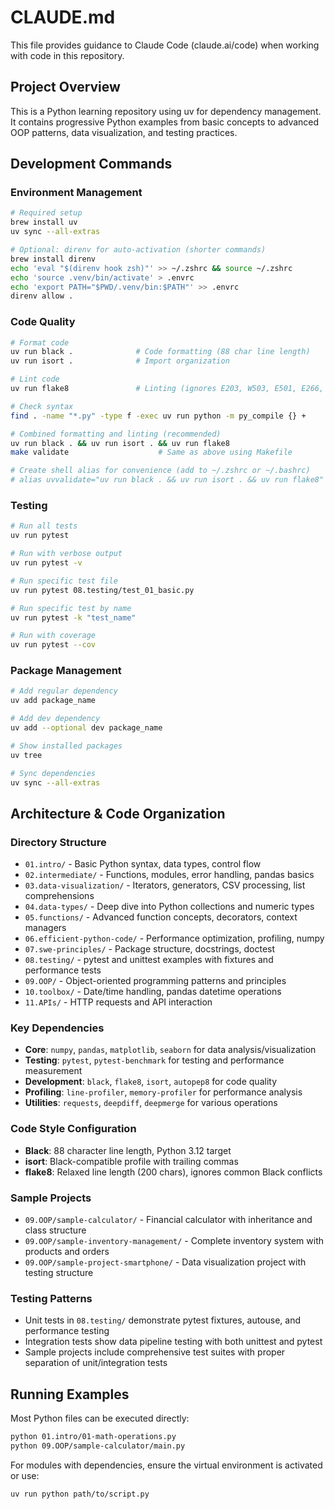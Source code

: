 # CLAUDE.md

This file provides guidance to Claude Code (claude.ai/code) when working with code in this repository.

## Project Overview

This is a Python learning repository using uv for dependency management. It contains progressive Python examples from basic concepts to advanced OOP patterns, data visualization, and testing practices.

## Development Commands

### Environment Management

```bash
# Required setup
brew install uv
uv sync --all-extras

# Optional: direnv for auto-activation (shorter commands)
brew install direnv
echo 'eval "$(direnv hook zsh)"' >> ~/.zshrc && source ~/.zshrc
echo 'source .venv/bin/activate' > .envrc
echo 'export PATH="$PWD/.venv/bin:$PATH"' >> .envrc
direnv allow .
```

### Code Quality

```bash
# Format code
uv run black .              # Code formatting (88 char line length)
uv run isort .              # Import organization

# Lint code
uv run flake8               # Linting (ignores E203, W503, E501, E266, F811, F841, F401, E402)

# Check syntax
find . -name "*.py" -type f -exec uv run python -m py_compile {} +

# Combined formatting and linting (recommended)
uv run black . && uv run isort . && uv run flake8
make validate                    # Same as above using Makefile

# Create shell alias for convenience (add to ~/.zshrc or ~/.bashrc)
# alias uvvalidate="uv run black . && uv run isort . && uv run flake8"
```

### Testing

```bash
# Run all tests
uv run pytest

# Run with verbose output
uv run pytest -v

# Run specific test file
uv run pytest 08.testing/test_01_basic.py

# Run specific test by name
uv run pytest -k "test_name"

# Run with coverage
uv run pytest --cov
```

### Package Management

```bash
# Add regular dependency
uv add package_name

# Add dev dependency
uv add --optional dev package_name

# Show installed packages
uv tree

# Sync dependencies
uv sync --all-extras
```

## Architecture & Code Organization

### Directory Structure

- `01.intro/` - Basic Python syntax, data types, control flow
- `02.intermediate/` - Functions, modules, error handling, pandas basics
- `03.data-visualization/` - Iterators, generators, CSV processing, list comprehensions
- `04.data-types/` - Deep dive into Python collections and numeric types
- `05.functions/` - Advanced function concepts, decorators, context managers
- `06.efficient-python-code/` - Performance optimization, profiling, numpy
- `07.swe-principles/` - Package structure, docstrings, doctest
- `08.testing/` - pytest and unittest examples with fixtures and performance tests
- `09.OOP/` - Object-oriented programming patterns and principles
- `10.toolbox/` - Date/time handling, pandas datetime operations
- `11.APIs/` - HTTP requests and API interaction

### Key Dependencies

- **Core**: `numpy`, `pandas`, `matplotlib`, `seaborn` for data analysis/visualization
- **Testing**: `pytest`, `pytest-benchmark` for testing and performance measurement
- **Development**: `black`, `flake8`, `isort`, `autopep8` for code quality
- **Profiling**: `line-profiler`, `memory-profiler` for performance analysis
- **Utilities**: `requests`, `deepdiff`, `deepmerge` for various operations

### Code Style Configuration

- **Black**: 88 character line length, Python 3.12 target
- **isort**: Black-compatible profile with trailing commas
- **flake8**: Relaxed line length (200 chars), ignores common Black conflicts

### Sample Projects

- `09.OOP/sample-calculator/` - Financial calculator with inheritance and class structure
- `09.OOP/sample-inventory-management/` - Complete inventory system with products and orders
- `09.OOP/sample-project-smartphone/` - Data visualization project with testing structure

### Testing Patterns

- Unit tests in `08.testing/` demonstrate pytest fixtures, autouse, and performance testing
- Integration tests show data pipeline testing with both unittest and pytest
- Sample projects include comprehensive test suites with proper separation of unit/integration tests

## Running Examples

Most Python files can be executed directly:

```bash
python 01.intro/01-math-operations.py
python 09.OOP/sample-calculator/main.py
```

For modules with dependencies, ensure the virtual environment is activated or use:

```bash
uv run python path/to/script.py
```

